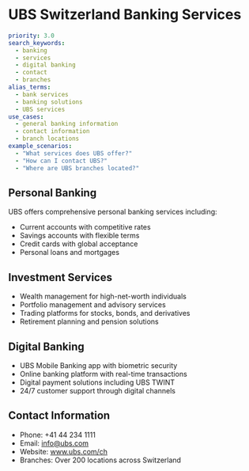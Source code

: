 # UBS Switzerland Banking Services

```yaml
priority: 3.0
search_keywords:
  - banking
  - services
  - digital banking
  - contact
  - branches
alias_terms:
  - bank services
  - banking solutions
  - UBS services
use_cases:
  - general banking information
  - contact information
  - branch locations
example_scenarios:
  - "What services does UBS offer?"
  - "How can I contact UBS?"
  - "Where are UBS branches located?"
```

## Personal Banking
UBS offers comprehensive personal banking services including:
- Current accounts with competitive rates
- Savings accounts with flexible terms
- Credit cards with global acceptance
- Personal loans and mortgages

## Investment Services
- Wealth management for high-net-worth individuals
- Portfolio management and advisory services
- Trading platforms for stocks, bonds, and derivatives
- Retirement planning and pension solutions

## Digital Banking
- UBS Mobile Banking app with biometric security
- Online banking platform with real-time transactions
- Digital payment solutions including UBS TWINT
- 24/7 customer support through digital channels

## Contact Information
- Phone: +41 44 234 1111
- Email: info@ubs.com
- Website: www.ubs.com/ch
- Branches: Over 200 locations across Switzerland